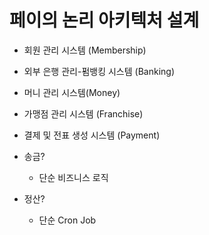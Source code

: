 # 페이의 논리 아키텍처 설계

- 회원 관리 시스템 (Membership)
- 외부 은행 관리-펌뱅킹 시스템 (Banking)
- 머니 관리 시스템(Money)
- 가맹점 관리 시스템 (Franchise)
- 결제 및 전표 생성 시스템 (Payment)

- 송금? 
  - 단순 비즈니스 로직
- 정산?
  - 단순 Cron Job

